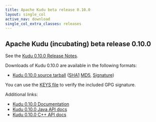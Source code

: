 ```yaml
---
title: Apache Kudu beta release 0.10.0
layout: single_col
active_nav: download
single_col_extra_classes: releases
---
```


<!--

Licensed to the Apache Software Foundation (ASF) under one
or more contributor license agreements.  See the NOTICE file
distributed with this work for additional information
regarding copyright ownership.  The ASF licenses this file
to you under the Apache License, Version 2.0 (the
"License"); you may not use this file except in compliance
with the License.  You may obtain a copy of the License at

  http://www.apache.org/licenses/LICENSE-2.0

Unless required by applicable law or agreed to in writing,
software distributed under the License is distributed on an
"AS IS" BASIS, WITHOUT WARRANTIES OR CONDITIONS OF ANY
KIND, either express or implied.  See the License for the
specific language governing permissions and limitations
under the License.

-->

## Apache Kudu (incubating) beta release 0.10.0

See the [Kudu 0.10.0 Release Notes](docs/release_notes.html).

Downloads of Kudu 0.10.0 are available in the following formats:

* [Kudu 0.10.0 source tarball](http://archive.apache.org/dist/kudu/0.10.0/apache-kudu-0.10.0.tar.gz)
  ([SHA1](https://archive.apache.org/dist/kudu/0.10.0/apache-kudu-0.10.0.tar.gz.sha)
  [MD5](https://archive.apache.org/dist/kudu/0.10.0/apache-kudu-0.10.0.tar.gz.md5),
  [Signature](https://archive.apache.org/dist/kudu/0.10.0/apache-kudu-0.10.0.tar.gz.asc))

You can use the [KEYS file](https://www.apache.org/dist/kudu/KEYS) to verify the included GPG signature.

Additional links:

* [Kudu 0.10.0 Documentation](docs/)
* [Kudu 0.10.0 Java API docs](apidocs/)
* [Kudu 0.10.0 C++ API docs](cpp-client-api/)
